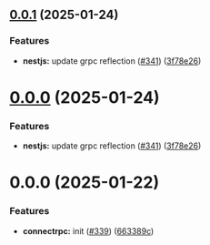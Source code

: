 

## [0.0.1](https://github.com/atls/nestjs/compare/@atls/nestjs-connectrpc-errors@0.0.0...@atls/nestjs-connectrpc-errors@0.0.1) (2025-01-24)


### Features


* **nestjs:** update grpc reflection ([#341](https://github.com/atls/nestjs/issues/341)) ([3f78e26](https://github.com/atls/nestjs/commit/3f78e26340b9ba64eab425160e8cea7ba83a3538))





# [0.0.0](https://github.com/atls/nestjs/compare/@atls/nestjs-connectrpc-errors@0.0.0...@atls/nestjs-connectrpc-errors@0.0.0) (2025-01-24)


### Features


* **nestjs:** update grpc reflection ([#341](https://github.com/atls/nestjs/issues/341)) ([3f78e26](https://github.com/atls/nestjs/commit/3f78e26340b9ba64eab425160e8cea7ba83a3538))



# 0.0.0 (2025-01-22)

### Features

- **connectrpc:** init ([#339](https://github.com/atls/nestjs/issues/339)) ([663389c](https://github.com/atls/nestjs/commit/663389cd20156a9c10e93d6dbb8326bf8dcac781))
